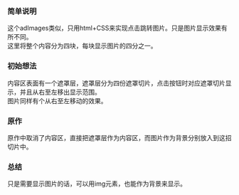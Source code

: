 ### 简单说明
这个adImages类似，只用html+CSS来实现点击跳转图片。只是图片显示效果有所不同。  
这里将整个内容分为四块，每块显示图片的四分之一。  
  
### 初始想法
内容区表面有一个遮罩层，遮罩层分为四份遮罩切片，点击按钮时对应遮罩切片显示，并且从右至左移出显示范围。  
图片同样有个从右至左移动的效果。  
  

### 原作
原作中取消了内容区，直接把遮罩层作为内容区，而图片作为背景分别放入到这招切片中。  
  

### 总结
只是需要显示图片的话，可以用img元素，也能作为背景来显示。